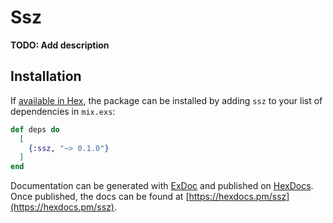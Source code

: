 # Ssz

**TODO: Add description**

## Installation

If [available in Hex](https://hex.pm/docs/publish), the package can be installed
by adding `ssz` to your list of dependencies in `mix.exs`:

```elixir
def deps do
  [
    {:ssz, "~> 0.1.0"}
  ]
end
```

Documentation can be generated with [ExDoc](https://github.com/elixir-lang/ex_doc)
and published on [HexDocs](https://hexdocs.pm). Once published, the docs can
be found at [https://hexdocs.pm/ssz](https://hexdocs.pm/ssz).

